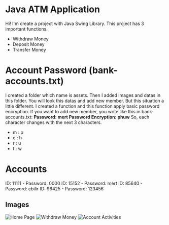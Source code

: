 ﻿# Java ATM Application
Hi! I'm create a project with Java Swing Library. This project has 3 important functions.
- Withdraw Money
- Deposit Money
- Transfer Money
# Account Password (bank-accounts.txt)
I created a folder which name is assets. Then I added images and datas in this folder. You will look this datas and add new member. But this situation a little different. I created a function and this function apply basic password encryption. If you want to add new member, you write like this in bank-accounts.txt:
**Password: mert
Password Encryption: phuw**
So, each character changes with the next 3 characters.
- m : p
- e : h
- r : u
- t : w
# Accounts
ID: 11111 - Password: 0000
ID: 15152 - Password: mert
ID: 85640 - Password: cbilir
ID: 96425 - Password: 123456
## Images
![Home Page](https://merttopuz.com/git/javaATM_05.jpg)
![Withdraw Money](https://merttopuz.com/git/javaATM_02.jpg)
![Account Activities](https://merttopuz.com/git/javaATM_04.jpg)
